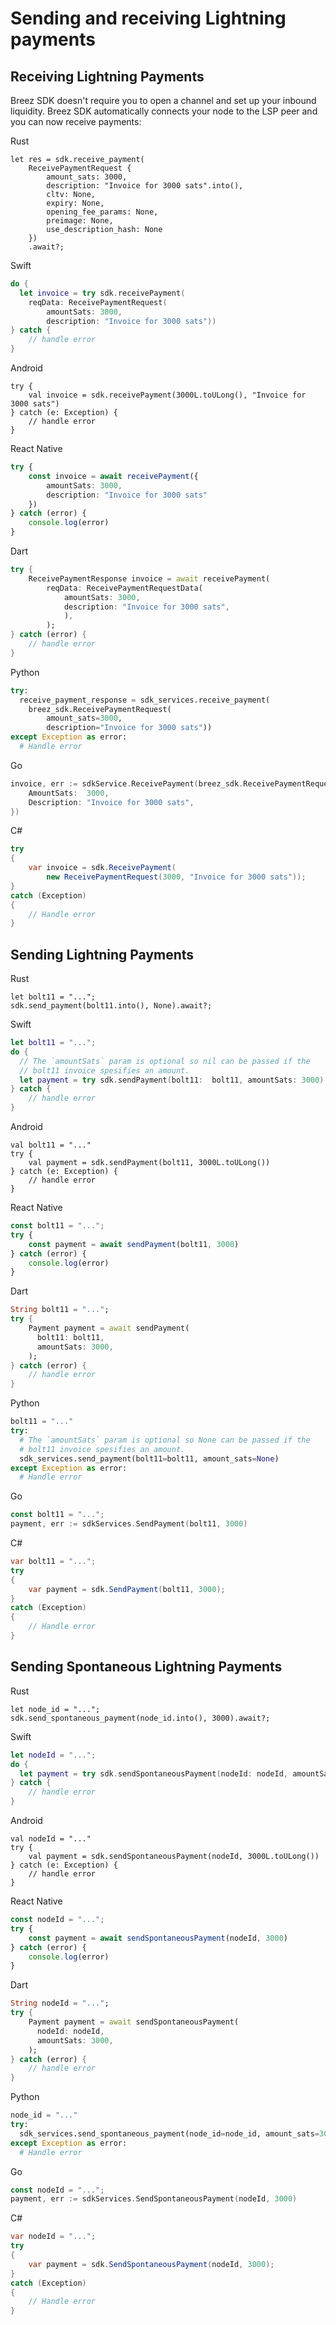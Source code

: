 # Sending and receiving Lightning payments

## Receiving Lightning Payments

Breez SDK doesn't require you to open a channel and set up your inbound liquidity.
Breez SDK automatically connects your node to the LSP peer and you can now receive payments:

<custom-tabs category="lang">
<div slot="title">Rust</div>
<section>

```rust,ignore
let res = sdk.receive_payment(
    ReceivePaymentRequest {
        amount_sats: 3000,
        description: "Invoice for 3000 sats".into(),
        cltv: None,
        expiry: None,
        opening_fee_params: None,
        preimage: None,
        use_description_hash: None
    })
    .await?;
```
</section>

<div slot="title">Swift</div>
<section>

```swift
do {
  let invoice = try sdk.receivePayment(
    reqData: ReceivePaymentRequest(
        amountSats: 3000, 
        description: "Invoice for 3000 sats"))
} catch {
    // handle error
}
```
</section>

<div slot="title">Android</div>
<section>

```kotlin,ignore
try {
    val invoice = sdk.receivePayment(3000L.toULong(), "Invoice for 3000 sats")
} catch (e: Exception) {
    // handle error
}
```
</section>

<div slot="title">React Native</div>
<section>

```typescript
try {
    const invoice = await receivePayment({
        amountSats: 3000, 
        description: "Invoice for 3000 sats"
    })
} catch (error) {
    console.log(error)
}
```
</section>

<div slot="title">Dart</div>
<section>

```dart
try {
    ReceivePaymentResponse invoice = await receivePayment(
        reqData: ReceivePaymentRequestData(
            amountSats: 3000, 
            description: "Invoice for 3000 sats",
            ),
        );
} catch (error) {
    // handle error
}
```
</section>

<div slot="title">Python</div>
<section>

```python
try:
  receive_payment_response = sdk_services.receive_payment(
    breez_sdk.ReceivePaymentRequest(
        amount_sats=3000,
        description="Invoice for 3000 sats"))
except Exception as error:
  # Handle error
```
</section>

<div slot="title">Go</div>
<section>

```go
invoice, err := sdkService.ReceivePayment(breez_sdk.ReceivePaymentRequest{
	AmountSats:  3000,
	Description: "Invoice for 3000 sats",
})
```
</section>

<div slot="title">C#</div>
<section>

```cs
try 
{
    var invoice = sdk.ReceivePayment(
        new ReceivePaymentRequest(3000, "Invoice for 3000 sats"));
} 
catch (Exception) 
{
    // Handle error
}
```
</section>
</custom-tabs>

## Sending Lightning Payments

<custom-tabs category="lang">
<div slot="title">Rust</div>
<section>

```rust,ignore
let bolt11 = "...";
sdk.send_payment(bolt11.into(), None).await?;
```
</section>

<div slot="title">Swift</div>
<section>

```swift
let bolt11 = "...";
do {
  // The `amountSats` param is optional so nil can be passed if the 
  // bolt11 invoice spesifies an amount.
  let payment = try sdk.sendPayment(bolt11:  bolt11, amountSats: 3000)
} catch {
    // handle error
}
```
</section>

<div slot="title">Android</div>
<section>

```kotlin,ignore
val bolt11 = "..."
try {
    val payment = sdk.sendPayment(bolt11, 3000L.toULong())
} catch (e: Exception) {
    // handle error
}
```
</section>

<div slot="title">React Native</div>
<section>

```typescript
const bolt11 = "...";
try {
    const payment = await sendPayment(bolt11, 3000)
} catch (error) {
    console.log(error)
}
```
</section>

<div slot="title">Dart</div>
<section>

```dart
String bolt11 = "...";
try {
    Payment payment = await sendPayment(
      bolt11: bolt11,
      amountSats: 3000,
    );
} catch (error) {
    // handle error
}
```
</section>

<div slot="title">Python</div>
<section>

```python
bolt11 = "..."
try:
  # The `amountSats` param is optional so None can be passed if the 
  # bolt11 invoice spesifies an amount.
  sdk_services.send_payment(bolt11=bolt11, amount_sats=None)
except Exception as error:
  # Handle error
```
</section>

<div slot="title">Go</div>
<section>

```go
const bolt11 = "...";
payment, err := sdkServices.SendPayment(bolt11, 3000)
```
</section>

<div slot="title">C#</div>
<section>

```cs
var bolt11 = "...";
try 
{
    var payment = sdk.SendPayment(bolt11, 3000);
} 
catch (Exception) 
{
    // Handle error
}
```
</section>
</custom-tabs>

## Sending Spontaneous Lightning Payments

<custom-tabs category="lang">
<div slot="title">Rust</div>
<section>

```rust,ignore
let node_id = "...";
sdk.send_spontaneous_payment(node_id.into(), 3000).await?;
```
</section>

<div slot="title">Swift</div>
<section>

```swift
let nodeId = "...";
do {
  let payment = try sdk.sendSpontaneousPayment(nodeId: nodeId, amountSats: 3000)
} catch {
    // handle error
}
```
</section>

<div slot="title">Android</div>
<section>

```kotlin,ignore
val nodeId = "..."
try {
    val payment = sdk.sendSpontaneousPayment(nodeId, 3000L.toULong())
} catch (e: Exception) {
    // handle error
}
```
</section>

<div slot="title">React Native</div>
<section>

```typescript
const nodeId = "...";
try {
    const payment = await sendSpontaneousPayment(nodeId, 3000)
} catch (error) {
    console.log(error)
}
```
</section>

<div slot="title">Dart</div>
<section>

```dart
String nodeId = "...";
try {
    Payment payment = await sendSpontaneousPayment(
      nodeId: nodeId,
      amountSats: 3000,
    );
} catch (error) {
    // handle error
}
```
</section>

<div slot="title">Python</div>
<section>

```python
node_id = "..."
try:
  sdk_services.send_spontaneous_payment(node_id=node_id, amount_sats=3000)
except Exception as error:
  # Handle error
```
</section>

<div slot="title">Go</div>
<section>

```go
const nodeId = "...";
payment, err := sdkServices.SendSpontaneousPayment(nodeId, 3000)
```
</section>

<div slot="title">C#</div>
<section>

```cs
var nodeId = "...";
try 
{
    var payment = sdk.SendSpontaneousPayment(nodeId, 3000);
} 
catch (Exception) 
{
    // Handle error
}
```
</section>
</custom-tabs>